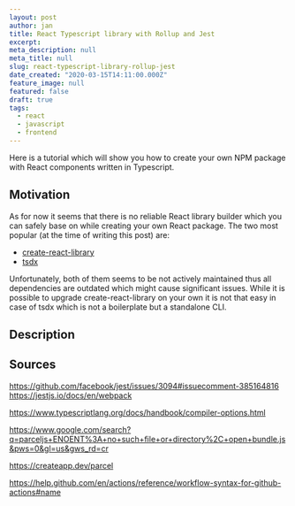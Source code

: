 ```yaml
---
layout: post
author: jan
title: React Typescript library with Rollup and Jest
excerpt:
meta_description: null
meta_title: null
slug: react-typescript-library-rollup-jest
date_created: "2020-03-15T14:11:00.000Z"
feature_image: null
featured: false
draft: true
tags:
  - react
  - javascript
  - frontend
---
```


Here is a tutorial which will show you how to create your own NPM package with React components written in Typescript.

## Motivation

As for now it seems that there is no reliable React library builder which you can safely base on while creating your own React package. The two most popular (at the time of writing this post) are:

- [create-react-library](https://github.com/transitive-bullshit/create-react-library)
- [tsdx](https://github.com/jaredpalmer/tsdx)

Unfortunately, both of them seems to be not actively maintained thus all dependencies are outdated which might cause significant issues. While it is possible to upgrade create-react-library on your own it is not that easy in case of tsdx which is not a boilerplate but a standalone CLI.

## Description

## Sources

https://github.com/facebook/jest/issues/3094#issuecomment-385164816
https://jestjs.io/docs/en/webpack

https://www.typescriptlang.org/docs/handbook/compiler-options.html

https://www.google.com/search?q=parceljs+ENOENT%3A+no+such+file+or+directory%2C+open+bundle.js&pws=0&gl=us&gws_rd=cr

https://createapp.dev/parcel

https://help.github.com/en/actions/reference/workflow-syntax-for-github-actions#name
